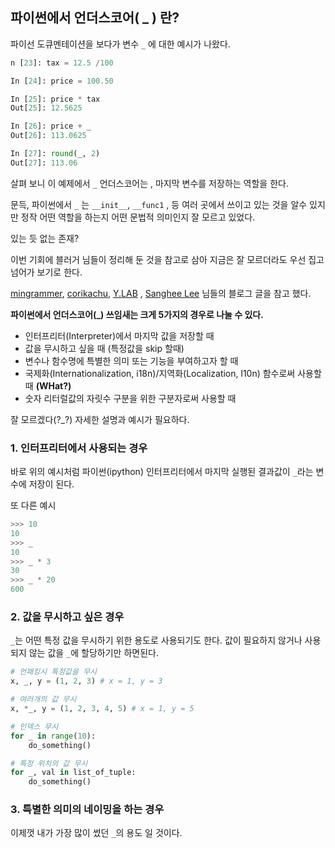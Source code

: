 ## 파이썬에서  언더스코어(  _  ) 란?



파이선 도큐멘테이션을 보다가 변수  `_` 에 대한 예시가 나왔다.  

```python
n [23]: tax = 12.5 /100

In [24]: price = 100.50

In [25]: price * tax
Out[25]: 12.5625

In [26]: price + _
Out[26]: 113.0625

In [27]: round(_, 2)
Out[27]: 113.06
```

살펴 보니 이 예제에서 `_` 언더스코어는 ,  마지막 변수를 저장하는 역할을 한다. 

 문득, 파이썬에서 `_` 는 `__init__`, `__func1` , 등  여러 곳에서 쓰이고 있는 것을 알수 있지만 정작 어떤 역할을 하는지 어떤 문법적 의미인지 잘 모르고 있었다. 

있는 듯 없는 존재? 

이번 기회에 블러거 님들이 정리해 둔 것을 참고로 삼아 지금은 잘 모르더라도 우선 집고 넘어가 보기로 한다. 

 [mingrammer](https://mingrammer.com/underscore-in-python), [corikachu](https://corikachu.github.io/articles/python/python-magic-method), [Y.LAB](http://yamalab.tistory.com/28) , [Sanghee Lee](http://schoolofweb.net/blog/posts/%ED%8C%8C%EC%9D%B4%EC%8D%AC-oop-part-6-%EB%A7%A4%EC%A7%81-%EB%A9%94%EC%86%8C%EB%93%9C-magic-method/) 님들의 블로그 글을 참고 했다. 

**파이썬에서 언더스코어(_) 쓰임새는 크게 5가지의 경우로 나눌 수 있다.** 

- 인터프리터(Interpreter)에서 마지막 값을 저장할 때
- 값을 무시하고 싶을 때 (특정값을 skip 할때)
- 변수나 함수명에 특별한 의미 또는 기능을 부여하고자 할 때
- 국제화(Internationalization, i18n)/지역화(Localization, l10n) 함수로써 사용할 때 **(WHat?)**
- 숫자 리터럴값의 자릿수 구분을 위한 구분자로써 사용할 때

잘 모르겠다(?_?)  자세한 설명과 예시가 필요하다. 



### 1. 인터프리터에서 사용되는 경우  

바로 위의 예시처럼 파이썬(ipython) 인터프리터에서 마지막 실행된 결과값이 `_`라는 변수에 저장이 된다. 

또 다른 예시

```python
>>> 10
10
>>> _
10
>>> _ * 3
30
>>> _ * 20
600
```



### 2. 값을 무시하고 싶은 경우 

`_`는 어떤 특정 값을 무시하기 위한 용도로 사용되기도 한다. 값이 필요하지 않거나 사용되지 않는 값을 `_`에 할당하기만 하면된다. 

```python
# 언패킹시 특정값을 무시
x, _, y = (1, 2, 3) # x = 1, y = 3

# 여러개의 값 무시
x, *_, y = (1, 2, 3, 4, 5) # x = 1, y = 5

# 인덱스 무시
for _ in range(10):
    do_something()

# 특정 위치의 값 무시
for _, val in list_of_tuple:
    do_something()
```



### 3. 특별한 의미의 네이밍을 하는 경우 

이제껏 내가 가장 많이 썼던 `_`의 용도 일 것이다. 





